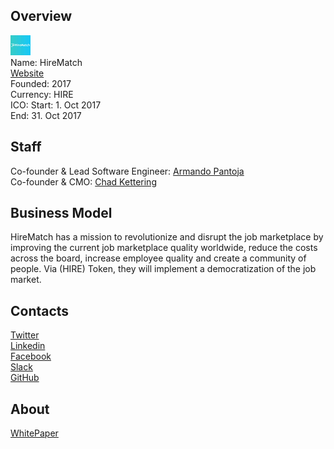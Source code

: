 ## Overview
![logo](../projects/logo/hirematch.png)  
Name: HireMatch  
[Website](https://hirematch.io/)  
Founded: 2017  
Currency: HIRE  
ICO: Start: 1. Oct 2017  
End: 31. Oct 2017
## Staff
Co-founder & Lead Software Engineer: [Armando Pantoja](../people/armando_pantoja.md)  
Co-founder & CMO: [Chad Kettering](../people/chad_kettering.md)  
## Business Model
HireMatch has a mission to revolutionize and disrupt the job marketplace by improving the current job marketplace quality worldwide, reduce the costs across the board, increase employee quality and create a community of people. Via (HIRE) Token, they will implement a democratization of the job market.
## Contacts  
[Twitter](https://twitter.com/hire_match)  
[Linkedin](https://www.linkedin.com/company/24779249/)  
[Facebook](https://www.facebook.com/hirematchico/)  
[Slack](https://hirematch.slack.com/)  
[GitHub](https://github.com/hirematchio/hirematch)   
## About  
[WhitePaper](https://www.hirematch.io/docs/hirematch-whitepaper.pdf)  
